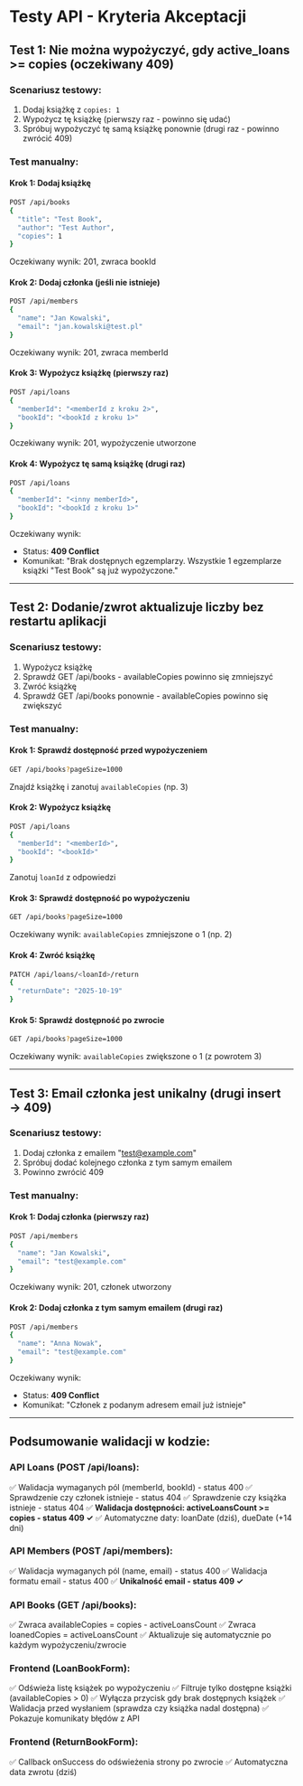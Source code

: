# Testy API - Kryteria Akceptacji

## Test 1: Nie można wypożyczyć, gdy active_loans >= copies (oczekiwany 409)

### Scenariusz testowy:
1. Dodaj książkę z `copies: 1`
2. Wypożycz tę książkę (pierwszy raz - powinno się udać)
3. Spróbuj wypożyczyć tę samą książkę ponownie (drugi raz - powinno zwrócić 409)

### Test manualny:

#### Krok 1: Dodaj książkę
```bash
POST /api/books
{
  "title": "Test Book",
  "author": "Test Author",
  "copies": 1
}
```
Oczekiwany wynik: 201, zwraca bookId

#### Krok 2: Dodaj członka (jeśli nie istnieje)
```bash
POST /api/members
{
  "name": "Jan Kowalski",
  "email": "jan.kowalski@test.pl"
}
```
Oczekiwany wynik: 201, zwraca memberId

#### Krok 3: Wypożycz książkę (pierwszy raz)
```bash
POST /api/loans
{
  "memberId": "<memberId z kroku 2>",
  "bookId": "<bookId z kroku 1>"
}
```
Oczekiwany wynik: 201, wypożyczenie utworzone

#### Krok 4: Wypożycz tę samą książkę (drugi raz)
```bash
POST /api/loans
{
  "memberId": "<inny memberId>",
  "bookId": "<bookId z kroku 1>"
}
```
Oczekiwany wynik: 
- Status: **409 Conflict**
- Komunikat: "Brak dostępnych egzemplarzy. Wszystkie 1 egzemplarze książki "Test Book" są już wypożyczone."

---

## Test 2: Dodanie/zwrot aktualizuje liczby bez restartu aplikacji

### Scenariusz testowy:
1. Wypożycz książkę
2. Sprawdź GET /api/books - availableCopies powinno się zmniejszyć
3. Zwróć książkę
4. Sprawdź GET /api/books ponownie - availableCopies powinno się zwiększyć

### Test manualny:

#### Krok 1: Sprawdź dostępność przed wypożyczeniem
```bash
GET /api/books?pageSize=1000
```
Znajdź książkę i zanotuj `availableCopies` (np. 3)

#### Krok 2: Wypożycz książkę
```bash
POST /api/loans
{
  "memberId": "<memberId>",
  "bookId": "<bookId>"
}
```
Zanotuj `loanId` z odpowiedzi

#### Krok 3: Sprawdź dostępność po wypożyczeniu
```bash
GET /api/books?pageSize=1000
```
Oczekiwany wynik: `availableCopies` zmniejszone o 1 (np. 2)

#### Krok 4: Zwróć książkę
```bash
PATCH /api/loans/<loanId>/return
{
  "returnDate": "2025-10-19"
}
```

#### Krok 5: Sprawdź dostępność po zwrocie
```bash
GET /api/books?pageSize=1000
```
Oczekiwany wynik: `availableCopies` zwiększone o 1 (z powrotem 3)

---

## Test 3: Email członka jest unikalny (drugi insert → 409)

### Scenariusz testowy:
1. Dodaj członka z emailem "test@example.com"
2. Spróbuj dodać kolejnego członka z tym samym emailem
3. Powinno zwrócić 409

### Test manualny:

#### Krok 1: Dodaj członka (pierwszy raz)
```bash
POST /api/members
{
  "name": "Jan Kowalski",
  "email": "test@example.com"
}
```
Oczekiwany wynik: 201, członek utworzony

#### Krok 2: Dodaj członka z tym samym emailem (drugi raz)
```bash
POST /api/members
{
  "name": "Anna Nowak",
  "email": "test@example.com"
}
```
Oczekiwany wynik:
- Status: **409 Conflict**
- Komunikat: "Członek z podanym adresem email już istnieje"

---

## Podsumowanie walidacji w kodzie:

### API Loans (POST /api/loans):
✅ Walidacja wymaganych pól (memberId, bookId) - status 400
✅ Sprawdzenie czy członek istnieje - status 404
✅ Sprawdzenie czy książka istnieje - status 404
✅ **Walidacja dostępności: activeLoansCount >= copies - status 409 ✓**
✅ Automatyczne daty: loanDate (dziś), dueDate (+14 dni)

### API Members (POST /api/members):
✅ Walidacja wymaganych pól (name, email) - status 400
✅ Walidacja formatu email - status 400
✅ **Unikalność email - status 409 ✓**

### API Books (GET /api/books):
✅ Zwraca availableCopies = copies - activeLoansCount
✅ Zwraca loanedCopies = activeLoansCount
✅ Aktualizuje się automatycznie po każdym wypożyczeniu/zwrocie

### Frontend (LoanBookForm):
✅ Odświeża listę książek po wypożyczeniu
✅ Filtruje tylko dostępne książki (availableCopies > 0)
✅ Wyłącza przycisk gdy brak dostępnych książek
✅ Walidacja przed wysłaniem (sprawdza czy książka nadal dostępna)
✅ Pokazuje komunikaty błędów z API

### Frontend (ReturnBookForm):
✅ Callback onSuccess do odświeżenia strony po zwrocie
✅ Automatyczna data zwrotu (dziś)
